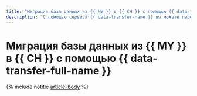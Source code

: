```yaml
---
title: "Миграция базы данных из {{ MY }} в {{ CH }} с помощью {{ data-transfer-full-name }}"
description: "С помощью сервиса {{ data-transfer-name }} вы можете перенести базу данных из кластера-источника {{ MY }} в {{ CH }}."
---
```


# Миграция базы данных из {{ MY }} в {{ CH }} с помощью {{ data-transfer-full-name }}

{% include notitle [article-body](../../_tutorials/mysql-to-clickhouse.md) %}
